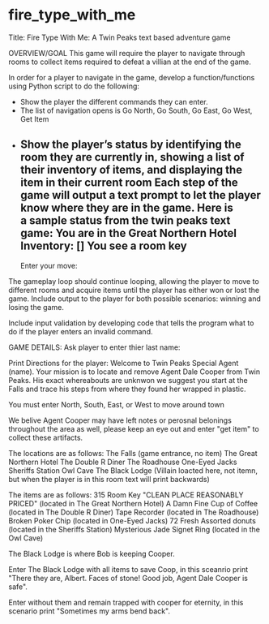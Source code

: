 # fire_type_with_me
Title: Fire Type With Me: A Twin Peaks text based adventure game 

OVERVIEW/GOAL
This game will require the player to navigate through rooms to collect items required to defeat a villian at the end of the game.

In order for a player to navigate in the game, develop a function/functions using Python script to do the following:
* Show the player the different commands they can enter.
* The list of navigation opens is Go North, Go South, Go East, Go West, Get Item
* Show the player’s status by identifying the room they are currently in, showing a list of their inventory of items, and displaying the item in their current room
Each step of the game will output a text prompt to let the player know where they are in the game.
Here is a sample status from the twin peaks text game:
   You are in the Great Northern Hotel
   Inventory: []
   You see a room key
   ----------------------
   Enter your move:

The gameplay loop should continue looping, allowing the player to move to different rooms and acquire items until the player has either won or lost the game. Include output to the player for both possible scenarios: winning and losing the game.

Include input validation by developing code that tells the program what to do if the player enters an invalid command.

GAME DETAILS:
Ask player to enter thier last name:

Print Directions for the player: Welcome to Twin Peaks Special Agent (name).
Your mission is to locate and remove Agent Dale Cooper from Twin Peaks. His exact whereabouts are unknwon we suggest you start at the Falls and trace his steps from where they found her wrapped in plastic. 

You must enter North, South, East, or West to move around town 

We belive Agent Cooper may have left notes or perosnal belonings throughout the area as well, please keep an eye out and enter "get item" to collect these artifacts.

The locations are as follows: 
The Falls (game entrance, no item)
The Great Northern Hotel
The Double R Diner
The Roadhouse
One-Eyed Jacks
Sheriffs Station
Owl Cave
The Black Lodge (Villain loacted here, not itemn, but when the player is in this room text will print backwards)

The items are as follows: 
315 Room Key "CLEAN PLACE REASONABLY PRICED" (located in The Great Northern Hotel)
A Damn Fine Cup of Coffee (located in The Double R Diner)
Tape Recorder (located in The Roadhouse)
Broken Poker Chip (located in One-Eyed Jacks)
72 Fresh Assorted donuts (located in the Sheriffs Station)
Mysterious Jade Signet Ring (located in the Owl Cave)

The Black Lodge is where Bob is keeping Cooper. 

Enter The Black Lodge with all items to save Coop, in this sceanrio print "There they are, Albert. Faces of stone! Good job, Agent Dale Cooper is safe".

 Enter without them and remain trapped with cooper for eternity, in this scenario print  "Sometimes my arms bend back".